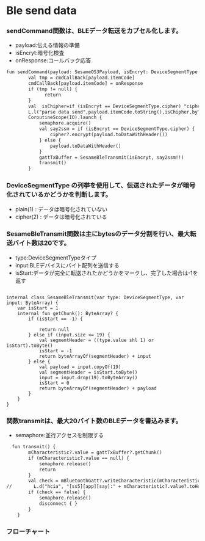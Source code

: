 # Ble send data 
### sendCommand関数は、BLEデータ転送をカプセル化します。
- payload:伝える情報の準備
- isEncryt:暗号化検査
- onResponse:コールバック応答
```svg
fun sendCommand(payload: SesameOS3Payload, isEncryt: DeviceSegmentType = DeviceSegmentType.cipher, onResponse: SesameOS3ResponseCallback) {
        val tmp = cmdCallBack[payload.itemCode]
        cmdCallBack[payload.itemCode] = onResponse
        if (tmp != null) {
              return
        }
        val  isChipher=if (isEncryt == DeviceSegmentType.cipher) "cipher" else "no cipher"
        L.l("parse data send",payload.itemCode.toString(),isChipher,byToString(payload.toDataWithHeader()),payload.toDataWithHeader().toHexString())
        CoroutineScope(IO).launch {
            semaphore.acquire()
            val say2ssm = if (isEncryt == DeviceSegmentType.cipher) {
                cipher?.encrypt(payload.toDataWithHeader())
            } else {
                payload.toDataWithHeader()
            }
            gattTxBuffer = SesameBleTransmit(isEncryt, say2ssm!!)
            transmit()
        }

```
### DeviceSegmentType の列挙を使用して、伝送されたデータが暗号化されているかどうかを判断します。
-  plain(1) : データは暗号化されていない
-  cipher(2)  : データは暗号化されている
### SesameBleTransmit関数は主にbytesのデータ分割を行い、最大転送バイト数は20です。
- type:DeviceSegmentTypeタイプ
- input:BLEデバイスにバイト配列を送信する
- isStart:データが完全に転送されたかどうかをマークし、完了した場合は-1を返す
```コード例
  
internal class SesameBleTransmit(var type: DeviceSegmentType, var input: ByteArray) {
    var isStart = 1
    internal fun getChunk(): ByteArray? {
        if (isStart == -1) {

            return null
        } else if (input.size <= 19) {
            val segmentHeader = ((type.value shl 1) or isStart).toByte()
            isStart = -1
            return byteArrayOf(segmentHeader) + input
        } else {
            val payload = input.copyOf(19)
            val segmentHeader = isStart.toByte()
            input = input.drop(19).toByteArray()
            isStart = 0
            return byteArrayOf(segmentHeader) + payload
        }
    }
}

```
### 関数transmitは、最大20バイト数のBLEデータを書込みます。
- semaphore:並行アクセスを制限する
```svg
  fun transmit() {
        mCharacteristic?.value = gattTxBuffer?.getChunk()
        if (mCharacteristic?.value == null) {
            semaphore.release()
            return
        }
        val check = mBluetoothGatt?.writeCharacteristic(mCharacteristic)
//        L.d("hcia", "[ss5][app][say]:" + mCharacteristic?.value?.toHexString() + " check:" + check)
        if (check == false) {
            semaphore.release()
            disconnect { }
        }
    }
```
### フローチャート

